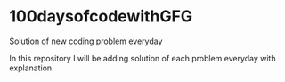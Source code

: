 # 100daysofcodewithGFG
Solution of new coding problem everyday

In this repository I will be adding solution of each problem everyday with explanation.
